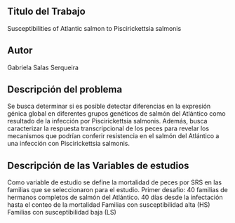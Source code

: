 ## Titulo del Trabajo
Susceptibilities of Atlantic salmon to Piscirickettsia salmonis

## Autor
Gabriela Salas Serqueira

## Descripción del problema
Se busca determinar si es posible detectar diferencias en la expresión génica global en diferentes grupos genéticos de salmón del Atlántico como resultado de la infección por Piscirickettsia salmonis. Además, busca caracterizar la respuesta transcripcional de los peces para revelar los mecanismos que podrían conferir resistencia en el salmón del Atlántico a una infección con Piscirickettsia salmonis.


## Descripción de las Variables de estudios
Como variable de estudio se define la mortalidad de peces por SRS en las familias que se seleccionaron para el estudio.
Primer desafio:
40 familias de hermanos completos de salmón del Atlántico.
40 días desde la infectación hasta el conteo de la mortalidad
Familias con susceptibilidad alta (HS)
Familias con susceptibilidad baja (LS)



